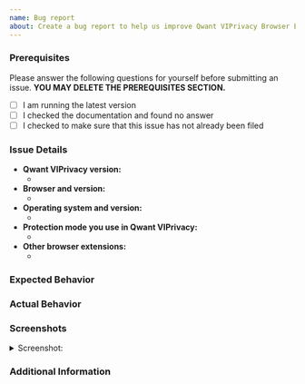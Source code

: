 ```yaml
---
name: Bug report
about: Create a bug report to help us improve Qwant VIPrivacy Browser Extension
---
```


<!--  As an open-source project with a dedicated but small maintainer team, it can sometimes take a long time for issues to be addressed so please be patient and we will get back to you as soon as we can.
-->

### Prerequisites

Please answer the following questions for yourself before submitting an issue. **YOU MAY DELETE THE PREREQUISITES SECTION.**

- [ ] I am running the latest version
- [ ] I checked the documentation and found no answer
- [ ] I checked to make sure that this issue has not already been filed

### Issue Details

<!--- Please include all relevant details about the environment you experienced the bug in -->

- **Qwant VIPrivacy version:**
  - <!-- (e.g. v3.2.1) -->
- **Browser and version:**
  - <!-- (e.g. Chrome 75) -->
- **Operating system and version:**
  - <!-- (e.g. Windows 10) -->
- **Protection mode you use in Qwant VIPrivacy:**
  - <!-- (e.g. Standard, Strict, Disabled) -->
- **Other browser extensions:**
  - <!-- (list other extensions you have installed) -->

### Expected Behavior

<!-- A clear and concise description of what you expected to happen. -->

### Actual Behavior

<!-- A clear and concise description of what actually happened. -->

### Screenshots

<!-- If applicable, add screenshots to help explain your problem. -->

<details><summary>Screenshot:</summary>

<!--- drag and drop, upload or paste your screenshot to this area-->

</details>

### Additional Information

<!-- Add any other context about the problem here. -->
